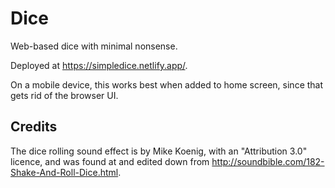 Dice
====

Web-based dice with minimal nonsense.

Deployed at <https://simpledice.netlify.app/>.

On a mobile device, this works best when added to home screen,
since that gets rid of the browser UI.

Credits
-------

The dice rolling sound effect is by Mike Koenig,
with an "Attribution 3.0" licence,
and was found at and edited down from
<http://soundbible.com/182-Shake-And-Roll-Dice.html>.
